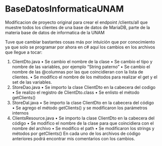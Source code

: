 # BaseDatosInformaticaUNAM
Modificacion de proyecto original para crear el endpoint /clients/all que muestre todos los clientes de una base de datos de MariaDB, parte de la materia base de datos de informatica de la UNAM

Tuve que cambiar bastantes cosas más por intuición que por conocimiento ya que solo se programar por ahora en c# aquí los cambios en los archivos que llegue a tocar:
1)	ClientDto.java
•	Se cambio el nombre de la clase
•	Se cambio el tipo y nombre de las variables, por ejemplo “String paterno”
•	Se cambio el nombre de las @columnas por las que coincidieran con la lista de clientes.
•	Se modifico el nombre de los métodos para realizar el get y el set de las variables.
2)	StoreDao.java
•	Se importo la clase ClientDto en la cabecera del codigo
•	Se realizo el registro de ClientDto.class
•	Se enlisto el método getClients()
3)	StoreDal.java
•	Se importo la clase ClientDto en la cabecera del código
•	Se agrego el método getClients() y se modificaron los parámetros internos
4)	ClientsResource.java
•	Se importo la clase ClientDto en la cabecera del código
•	Se modifico el nombre de la clase para que coincidiera con el nombre del archivo
•	Se modifico el path
•	Se modificaron los strings y métodos por getClients()
En cada uno de los archivos de código anteriores podrá encontrar mis comentarios con los cambios.
